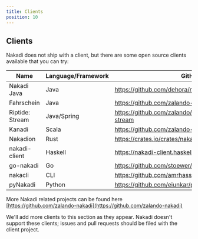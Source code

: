 ```yaml
---
title: Clients
position: 10
---
```


## Clients

Nakadi does not ship with a client, but there are some open source clients available that you can try:

| Name            | Language/Framework |  GitHub                                                         |
|-----------------|--------------------|-----------------------------------------------------------------|
| Nakadi Java     | Java               | <https://github.com/dehora/nakadi-java>                         |
| Fahrschein      | Java               | <https://github.com/zalando-nakadi/fahrschein>                  |
| Riptide: Stream | Java/Spring        | <https://github.com/zalando/riptide/tree/master/riptide-stream> |
| Kanadi          | Scala              | <https://github.com/zalando-incubator/kanadi>                   |                                             
| Nakadion        | Rust               | <https://crates.io/crates/nakadion>                             |
| nakadi-client   | Haskell            | <https://nakadi-client.haskell.silverratio.net>                 |
| go-nakadi       | Go                 | <https://github.com/stoewer/go-nakadi>                          |
| nakacli         | CLI                | <https://github.com/amrhassan/nakacli>                          |
| pyNakadi        | Python             | <https://github.com/eiunkar/pyNakadi>                           |


More Nakadi related projects can be found here [https://github.com/zalando-nakadi](https://github.com/zalando-nakadi)

We'll add more clients to this section as they appear. Nakadi doesn't support these clients; issues and pull requests should be filed with the client project.
